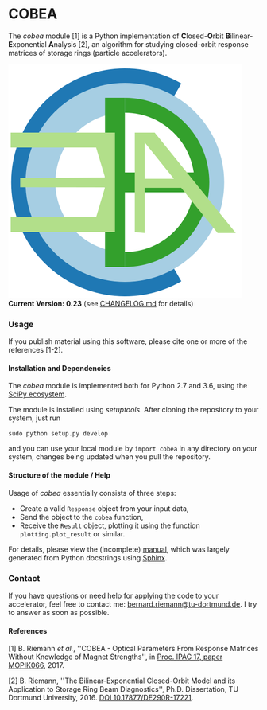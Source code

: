 # COBEA #

The _cobea_ module [1] is a Python implementation of **C**losed-**O**rbit **B**ilinear-**E**xponential **A**nalysis [2], an algorithm for studying closed-orbit response matrices of storage rings (particle accelerators).

![COBEA Logo](doc/cobea-logo.svg) **Current Version: 0.23** (see [CHANGELOG.md](CHANGELOG.md) for details)

### Usage ###

If you publish material using this software, please cite one or more of the references [1-2].

#### Installation and Dependencies ####

The _cobea_ module is implemented both for Python 2.7 and 3.6, using the [SciPy ecosystem](https://www.scipy.org).

The module is installed using _setuptools_. After cloning the repository to your system, just run

    sudo python setup.py develop

and you can use your local module by `import cobea` in any directory on your system, changes being updated when you pull the repository.

#### Structure of the module / Help ####

Usage of _cobea_ essentially consists of three steps:

* Create a valid `Response` object from your input data,
* Send the object to the `cobea` function,
* Receive the `Result` object, plotting it using the function `plotting.plot_result` or similar.

For details, please view the (incomplete) [manual](doc/manual.pdf), which was largely generated from Python docstrings using [Sphinx](http://www.sphinx-doc.org).

### Contact ###

If you have questions or need help for applying the code to your accelerator, feel free to contact me: <bernard.riemann@tu-dortmund.de>. I try to answer as soon as possible.

#### References ####

[1] B. Riemann _et al._, ''COBEA - Optical Parameters From Response Matrices Without Knowledge of Magnet Strengths'', in [Proc. IPAC 17, paper MOPIK066](http://accelconf.web.cern.ch/AccelConf/ipac2017/papers/mopik066.pdf), 2017.

[2] B. Riemann, ''The Bilinear-Exponential Closed-Orbit Model and its Application to Storage Ring Beam Diagnostics'', Ph.D. Dissertation, TU Dortmund University, 2016. [DOI 10.17877/DE290R-17221](http://dx.doi.org/10.17877/DE290R-17221).
